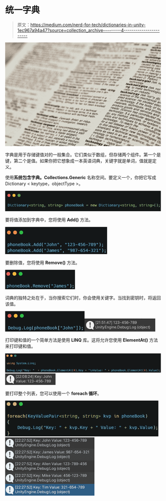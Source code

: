 # 统一字典

> 原文：<https://medium.com/nerd-for-tech/dictionaries-in-unity-1ec967a94a47?source=collection_archive---------4----------------------->

![](img/1cf9e1213605dd0e2577686c825ba075.png)

字典是用于存储键值对的一般集合。它们类似于数组，但存储两个组件。第一个是键，第二个是值。如果你把它想象成一本英语词典，关键字就是单词，值就是定义。

使用**系统包含字典。Collections.Generic** 名称空间。要定义一个，你把它写成 Dictionary < keytype，objectType >。

![](img/1ce520caf921640cb6047337a8c4dbb2.png)

要将值添加到字典中，您将使用 **Add()** 方法。

![](img/702c968424b01812ed334933febdfac1.png)

要删除值，您将使用 **Remove()** 方法。

![](img/5937368e0ad6badd2f5d6b4eafed63ac.png)

词典的独特之处在于，当你搜索它们时，你会使用关键字。当找到密钥时，将返回该值。

![](img/6d729e601e4fe95aae146be46574e864.png)![](img/f6d95f0bcd631193c06fd01817f73e3c.png)

打印键和值的一个简单方法是使用 **LINQ** 库。这将允许您使用 **ElementAt()** 方法来打印键和值。

![](img/c3cd3efff01949f7b94e5bda9689437e.png)![](img/d628519ebf58092113ae3d8ab3ed70c9.png)

要打印整个列表，您可以使用一个 **foreach 循环**。

![](img/d9c7acf39e768289a9c60a9339acfa67.png)![](img/c4ddace2905435468e0912d290e3d7b7.png)